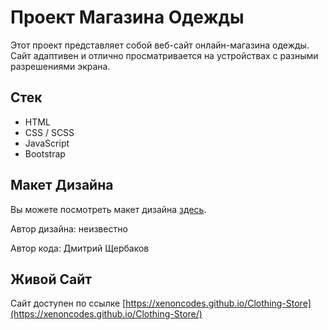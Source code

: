 # Проект Магазина Одежды

Этот проект представляет собой веб-сайт онлайн-магазина одежды. Сайт адаптивен и отлично просматривается на устройствах с разными разрешениями экрана.

## Стек

- HTML
- CSS / SCSS
- JavaScript
- Bootstrap

## Макет Дизайна

Вы можете посмотреть макет дизайна [здесь](https://www.figma.com/file/R62n5LP2RbgS3jySegAldj/Shop?node-id=0%3A1).

Автор дизайна: неизвестно

Автор кода: Дмитрий Щербаков

## Живой Сайт

Сайт доступен по ссылке [https://xenoncodes.github.io/Clothing-Store](https://xenoncodes.github.io/Clothing-Store/)
